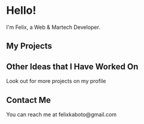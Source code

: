 <h1> Hello!</h1>
I'm Felix, a Web & Martech Developer.

<h2>My Projects</h2>


<h2>Other Ideas that I Have Worked On</h2>

<p>Look out for more projects on my profile</p>


<h2>Contact Me</h2>

<p>You can reach me at felixkaboto@gmail.com</p>
